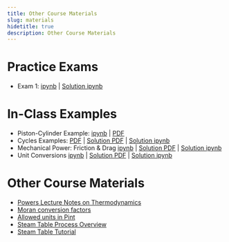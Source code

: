 ```yaml
---
title: Other Course Materials
slug: materials
hidetitle: true
description: Other Course Materials
---
```


# Practice Exams

- Exam 1: [ipynb](/course-materials/exams/exam-1/exam-1-practice.zip) | [Solution ipynb](/course-materials/exams/exam-1/exam-1-practice-soln.zip)

# In-Class Examples

- Piston-Cylinder Example: [ipynb](/course-materials/piston-cylinder-example.zip) | [PDF](/course-materials/piston-cylinder-example.pdf)
- Cycles Examples: [PDF](/course-materials/cycles-examples.pdf) | [Solution PDF](/course-materials/cycles-examples-soln.pdf) | [Solution ipynb](/course-materials/cycles-examples-soln.zip)
- Mechanical Power: Friction &  Drag [ipynb](/course-materials/mechanical-power-drag-friction.zip) | [Solution PDF](/course-materials/mechanical-power-drag-friction-soln.pdf) | [Solution ipynb](/course-materials/mechanical-power-drag-friction-soln.zip)
- Unit Conversions [ipynb](/course-materials/unit-conversions.zip) | [Solution PDF](/course-materials/unit-conversions-soln.pdf) | [Solution ipynb](/course-materials/unit-conversions-soln.zip)

# Other Course Materials

- [Powers Lecture Notes on Thermodynamics](/course-materials/notes.pdf)
- [Moran conversion factors](/course-materials/Moran_conversion_factors.pdf)
- [Allowed units in Pint](/course-materials/pint-conversions.pdf)
- [Steam Table Process Overview](/course-materials/steam-table-process-overview.pdf)
- [Steam Table Tutorial](/course-materials/steam-table-tutorial.pptx)
